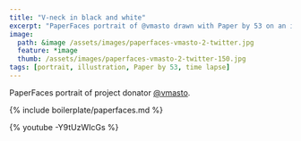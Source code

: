 ```yaml
---
title: "V-neck in black and white"
excerpt: "PaperFaces portrait of @vmasto drawn with Paper by 53 on an iPad."
image: 
  path: &image /assets/images/paperfaces-vmasto-2-twitter.jpg 
  feature: *image
  thumb: /assets/images/paperfaces-vmasto-2-twitter-150.jpg
tags: [portrait, illustration, Paper by 53, time lapse]
---
```


PaperFaces portrait of project donator [@vmasto](http://twitter.com/vmasto).

{% include boilerplate/paperfaces.md %}

{% youtube -Y9tUzWIcGs %}
